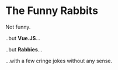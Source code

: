 # The Funny Rabbits


Not funny.

..but **Vue.JS**...

..but **Rabbies**...

...with a few cringe jokes without any sense.